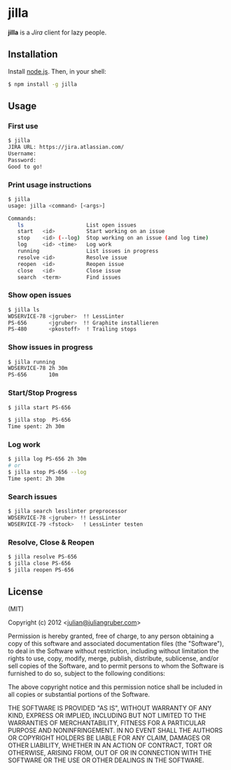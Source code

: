 jilla
=====

**jilla** is a *Jira* client for lazy people.

Installation
------------

Install [node.js](http://nodejs.org/). Then, in your shell:

```bash
$ npm install -g jilla
```

Usage
-----

### First use
```bash
$ jilla
JIRA URL: https://jira.atlassian.com/
Username:
Password:
Good to go!
```

### Print usage instructions
```bash
$ jilla
usage: jilla <command> [<args>]

Commands:
   ls                    List open issues
   start   <id>          Start working on an issue
   stop    <id> (--log)  Stop working on an issue (and log time)
   log     <id> <time>   Log work
   running               List issues in progress
   resolve <id>          Resolve issue
   reopen  <id>          Reopen issue
   close   <id>          Close issue
   search  <term>        Find issues

```

### Show open issues
```bash
$ jilla ls
WDSERVICE-78 <jgruber>  !! LessLinter
PS-656       <jgruber>  !! Graphite installieren
PS-480       <pkostoff>  ! Trailing stops
```

### Show issues in progress

```bash
$ jilla running
WDSERVICE-78 2h 30m
PS-656       10m
```

### Start/Stop Progress
```bash
$ jilla start PS-656
```

```bash
$ jilla stop  PS-656
Time spent: 2h 30m
```
### Log work
```bash
$ jilla log PS-656 2h 30m
# or
$ jilla stop PS-656 --log
Time spent: 2h 30m
```

### Search issues

```bash
$ jilla search lesslinter preprocessor
WDSERVICE-78 <jgruber> !! LessLinter
WDSERVICE-79 <fstock>   ! LessLinter testen
```

### Resolve, Close & Reopen
```bash
$ jilla resolve PS-656
$ jilla close PS-656
$ jilla reopen PS-656
```

License
-------

(MIT)

Copyright (c) 2012 &lt;julian@juliangruber.com&gt;

Permission is hereby granted, free of charge, to any person obtaining a copy of this software and associated documentation files (the "Software"), to deal in the Software without restriction, including without limitation the rights to use, copy, modify, merge, publish, distribute, sublicense, and/or sell copies of the Software, and to permit persons to whom the Software is furnished to do so, subject to the following conditions:

The above copyright notice and this permission notice shall be included in all copies or substantial portions of the Software.

THE SOFTWARE IS PROVIDED "AS IS", WITHOUT WARRANTY OF ANY KIND, EXPRESS OR IMPLIED, INCLUDING BUT NOT LIMITED TO THE WARRANTIES OF MERCHANTABILITY, FITNESS FOR A PARTICULAR PURPOSE AND NONINFRINGEMENT. IN NO EVENT SHALL THE AUTHORS OR COPYRIGHT HOLDERS BE LIABLE FOR ANY CLAIM, DAMAGES OR OTHER LIABILITY, WHETHER IN AN ACTION OF CONTRACT, TORT OR OTHERWISE, ARISING FROM, OUT OF OR IN CONNECTION WITH THE SOFTWARE OR THE USE OR OTHER DEALINGS IN THE SOFTWARE.